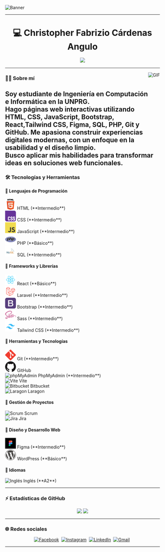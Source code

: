 <!--# 💻 Christopher Fabrizio Cárdenas Angulo -->


![Banner](https://github.com/ChristopherCardenas/bannerv3/blob/main/bannerv3.png)

---

<p align="center">
  <h1 align="center"><b> 💻 Christopher Fabrizio Cárdenas Angulo</b></h1>
</p>

<p align="center">
	<a href="#">
		<img src="https://readme-typing-svg.herokuapp.com?lines=Fullstack+Junior;Analista+Funcional+de+Proyectos+TI;Frontend+Developer&center=true&width=500&height=45">
	</a>
</p>

---

<img align="right" height="240px" alt="GIF" src="https://i.pinimg.com/originals/e4/26/70/e426702edf874b181aced1e2fa5c6cde.gif" />

### 👨‍💻 Sobre mí
Soy estudiante de **Ingeniería en Computación e Informática en la UNPRG**.  
Hago páginas web interactivas utilizando **HTML, CSS, JavaScript, Bootstrap, 
React,Tailwind CSS, Figma, SQL, PHP, Git y GitHub**.  Me apasiona construir experiencias 
digitales modernas, con un enfoque en la usabilidad y el diseño limpio.  
Busco aplicar mis habilidades para transformar ideas en soluciones web funcionales. 
<br>
---

### 🛠 Tecnologías y Herramientas

#### 🔹 Lenguajes de Programación
<p>
  <img alt="HTML5" width="35px" src="https://raw.githubusercontent.com/github/explore/main/topics/html/html.png" /> HTML (**Intermedio**)  
  <br>
  <img alt="CSS3" width="35px" src="https://raw.githubusercontent.com/github/explore/main/topics/css/css.png" /> CSS (**Intermedio**)  
  <br>
  <img alt="JavaScript" width="35px" src="https://raw.githubusercontent.com/github/explore/main/topics/javascript/javascript.png" /> JavaScript (**Intermedio**)  
  <br>
  <img alt="PHP" width="35px" src="https://raw.githubusercontent.com/github/explore/main/topics/php/php.png" /> PHP (**Básico**)  
  <br>
  <img alt="MySQL" width="35px" src="https://raw.githubusercontent.com/github/explore/main/topics/mysql/mysql.png" /> SQL (**Intermedio**)  
</p>

#### 🔹 Frameworks y Librerías
<p>
  <img alt="React" width="35px" src="https://raw.githubusercontent.com/github/explore/main/topics/react/react.png" /> React (**Básico**)  
  <br>
  <img alt="Laravel" width="35px" src="https://raw.githubusercontent.com/github/explore/main/topics/laravel/laravel.png" /> Laravel (**Intermedio**)  
  <br>
  <img alt="Bootstrap" width="35px" src="https://raw.githubusercontent.com/github/explore/main/topics/bootstrap/bootstrap.png" /> Bootstrap (**Intermedio**)  
  <br>
  <img alt="Sass" width="35px" src="https://raw.githubusercontent.com/github/explore/main/topics/sass/sass.png" /> Sass (**Intermedio**)  
  <br>
  <img alt="Tailwind" width="35px" src="https://raw.githubusercontent.com/github/explore/main/topics/tailwind/tailwind.png" /> Tailwind CSS (**Intermedio**)  
</p>

#### 🔹 Herramientas y Tecnologías
<p>
  <img alt="Git" width="35px" src="https://raw.githubusercontent.com/github/explore/main/topics/git/git.png" /> Git (**Intermedio**)  
  <br>
  <img alt="GitHub" width="35px" src="https://raw.githubusercontent.com/github/explore/main/topics/github/github.png" /> GitHub  
  <br>
  <img alt="phpMyAdmin" width="35px" src="https://www.phpmyadmin.net/static/images/logo.png" /> PhpMyAdmin (**Intermedio**)  
  <br>
  <img alt="Vite" width="35px" src="https://vitejs.dev/logo.svg" /> Vite  
  <br>
  <img alt="Bitbucket" width="35px" src="https://wac-cdn.atlassian.com/dam/jcr:c6d2231a-c7d6-4a91-8e48-6f0c3f1e9c0f/bitbucket-icon-gradient-blue.svg" /> Bitbucket  
  <br>
  <img alt="Laragon" width="35px" src="https://avatars.githubusercontent.com/u/22247014?s=200&v=4" /> Laragon  
</p>

#### 🔹 Gestión de Proyectos
<p>
  <img alt="Scrum" width="35px" src="https://cdn-icons-png.flaticon.com/512/5969/5969029.png" /> Scrum  
  <br>
  <img alt="Jira" width="35px" src="https://raw.githubusercontent.com/github/explore/main/topics/jira/jira.png" /> Jira  
</p>

#### 🔹 Diseño y Desarrollo Web
<p>
  <img alt="Figma" width="35px" src="https://raw.githubusercontent.com/github/explore/main/topics/figma/figma.png" /> Figma (**Intermedio**)  
  <br>
  <img alt="WordPress" width="35px" src="https://raw.githubusercontent.com/github/explore/main/topics/wordpress/wordpress.png" /> WordPress (**Básico**)  
</p>

#### 🔹 Idiomas
<p>
  <img alt="Inglés" width="35px" src="https://cdn-icons-png.flaticon.com/512/197/197374.png" /> Inglés (**A2**)  
</p>


---

### ⚡ Estadísticas de GitHub

<p align="center">
  <img src="https://github-readme-stats.vercel.app/api?username=ChristopherCardenas&show_icons=true&title_color=fff&icon_color=79ff97&text_color=efefef&bg_color=24292e" width="60%">
  <img src="https://github-readme-stats.vercel.app/api/top-langs/?username=ChristopherCardenas&layout=compact&theme=radical" width="37%">
</p>

---

### 🌐 Redes sociales

<p align="center">
<a href="https://www.facebook.com/"><img src="https://img.shields.io/badge/Facebook-%231877F2.svg?&style=for-the-badge&logo=facebook&logoColor=white" alt="Facebook" /></a>&nbsp;
<a href="https://instagram.com/"><img src="https://img.shields.io/badge/Instagram-%23E4405F.svg?&style=for-the-badge&logo=instagram&logoColor=white" alt="Instagram" /></a>&nbsp;
<a href="https://www.linkedin.com/in/"><img src="https://img.shields.io/badge/LinkedIn-%230077B5.svg?&style=for-the-badge&logo=linkedin&logoColor=white" alt="LinkedIn" /></a>&nbsp;
<a href="mailto:tu-correo@gmail.com"><img src="https://img.shields.io/badge/Gmail-%23D14836.svg?&style=for-the-badge&logo=gmail&logoColor=white" alt="Gmail"/></a>&nbsp;
</p>

---
